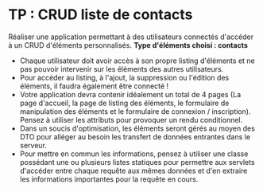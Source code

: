 # TP : CRUD liste de contacts

Réaliser une application permettant à des utilisateurs connectés d'accéder à un CRUD d'éléments personnalisés.
**Type d'éléments choisi : contacts**

- Chaque utilisateur doit avoir accès à son propre listing d'éléments et ne pas pouvoir intervenir sur les éléments des autres utilisateurs.
- Pour accéder au listing, à l'ajout, la suppression ou l'édition des éléments, il faudra également être connecté !
- Votre application devra contenir idéalement un total de 4 pages (La page d'accueil, la page de listing des éléments, le formulaire de manipulation des éléments et le formulaire de connexion / inscription). Pensez à utiliser les attributs pour provoquer un rendu conditionnel.
- Dans un soucis d'optimisation, les éléments seront gérés au moyen des DTO pour alléger au besoin les transfert de données entrantes dans le serveur. 
- Pour mettre en commun les informations, pensez à utiliser une classe possédant une ou plusieurs listes statiques pour permettre aux servlets d'accéder entre chaque requête aux mêmes données et d'en extraire les informations importantes pour la requête en cours.